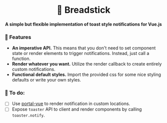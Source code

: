 <br />
<h1 align="center">🥖 Breadstick</h1>
<h4 align="center">A simple but flexible implementation of toast style notifications for Vue.js</h4>

### 🌟 Features
- **An imperative API.** This means that you don't need to set component state or render elements to trigger notifications. Instead, just call a function.
- **Render whatever you want.** Utilize the render callback to create entirely custom notifications.
- **Functional default styles.** Import the provided css for some nice styling defaults or write your own styles.

### 🔖 To do:
- [ ] Use [portal-vue](https://github.com/LinusBorg/portal-vue) to render notification in custom locations.
- [ ] Expose `toaster` API to client and render components by calling `toaster.notify`.